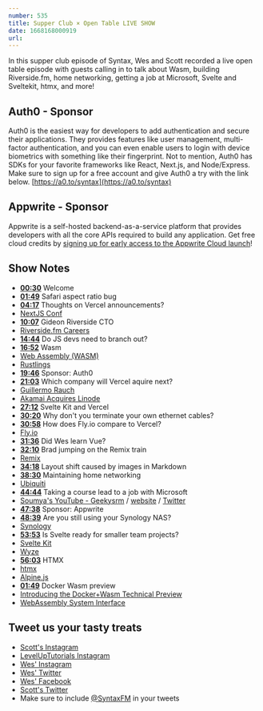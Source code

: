 ```yaml
---
number: 535
title: Supper Club × Open Table LIVE SHOW
date: 1668168000919
url: 
---
```


In this supper club episode of Syntax, Wes and Scott recorded a live open table episode with guests calling in to talk about Wasm, building Riverside.fm, home networking, getting a job at Microsoft, Svelte and Sveltekit, htmx, and more!

## Auth0 - Sponsor

Auth0 is the easiest way for developers to add authentication and secure their applications. They provides features like user management, multi-factor authentication, and you can even enable users to login with device biometrics with something like their fingerprint. Not to mention, Auth0 has SDKs for your favorite frameworks like React, Next.js, and Node/Express. Make sure to sign up for a free account and give Auth0 a try with the link below. [https://a0.to/syntax](https://a0.to/syntax)

## Appwrite - Sponsor

Appwrite is a self-hosted backend-as-a-service platform that provides developers with all the core APIs required to build any application. Get free cloud credits by [signing up for early access to the Appwrite Cloud launch](https://appwrite.io/cloud)!

## Show Notes

* **[00:30](#t=00:30)** Welcome
* **[01:49](#t=01:49)** Safari aspect ratio bug
* **[04:17](#t=04:17)** Thoughts on Vercel announcements?
* [NextJS Conf](https://nextjs.org/conf)
* **[10:07](#t=10:07)** Gideon Riverside CTO
* [Riverside.fm Careers](https://riverside.fm/careers)
* **[14:44](#t=14:44)** Do JS devs need to branch out?
* **[16:52](#t=16:52)** Wasm
* [Web Assembly (WASM)](https://webassembly.org)
* [Rustlings](https://github.com/rust-lang/rustlings)
* **[19:46](#t=19:46)** Sponsor: Auth0
* **[21:03](#t=21:03)** Which company will Vercel aquire next?
* [Guillermo Rauch](https://twitter.com/rauchg)
* [Akamai Acquires Linode](https://www.akamai.com/newsroom/press-release/akamai-to-acquire-linode)
* **[27:12](#t=27:12)** Svelte Kit and Vercel
* **[30:20](#t=30:20)** Why don't you terminate your own ethernet cables?
* **[30:58](#t=30:58)** How does Fly.io compare to Vercel?
* [Fly.io](https://fly.io)
* **[31:36](#t=31:36)** Did Wes learn Vue?
* **[32:10](#t=32:10)** Brad jumping on the Remix train
* [Remix](https://remix.run)
* **[34:18](#t=34:18)** Layout shift caused by images in Markdown
* **[38:30](#t=38:30)** Maintaining home networking
* [Ubiquiti](https://www.ui.com)
* **[44:44](#t=44:44)** Taking a course lead to a job with Microsoft
* [Soumya's YouTube - Geekysrm](https://www.youtube.com/geekysrm) / [website]( https://soumya.dev) / [Twitter](https://twitter.com/geekysrm)
* **[47:38](#t=47:38)** Sponsor: Appwrite
* **[48:39](#t=48:39)** Are you still using your Synology NAS?
* [Synology](https://www.synology.com/)
* **[53:53](#t=53:53)** Is Svelte ready for smaller team projects?
* [Svelte Kit](https://kit.svelte.dev)
* [Wyze](https://www.wyze.com)
* **[56:03](#t=56:03)** HTMX
* [htmx](https://htmx.org)
* [Alpine.js](https://alpinejs.dev)
* **[01:49](#t=01:49)** Docker Wasm preview
* [Introducing the Docker+Wasm Technical Preview](https://www.docker.com/blog/docker-wasm-technical-preview/)
* [WebAssembly System Interface](https://wasi.dev)

## Tweet us your tasty treats

* [Scott's Instagram](https://www.instagram.com/stolinski/)
* [LevelUpTutorials Instagram](https://www.instagram.com/LevelUpTutorials/)
* [Wes' Instagram](https://www.instagram.com/wesbos/)
* [Wes' Twitter](https://twitter.com/wesbos)
* [Wes' Facebook](https://www.facebook.com/wesbos.developer)
* [Scott's Twitter](https://twitter.com/stolinski)
* Make sure to include [@SyntaxFM](https://twitter.com/SyntaxFM) in your tweets
